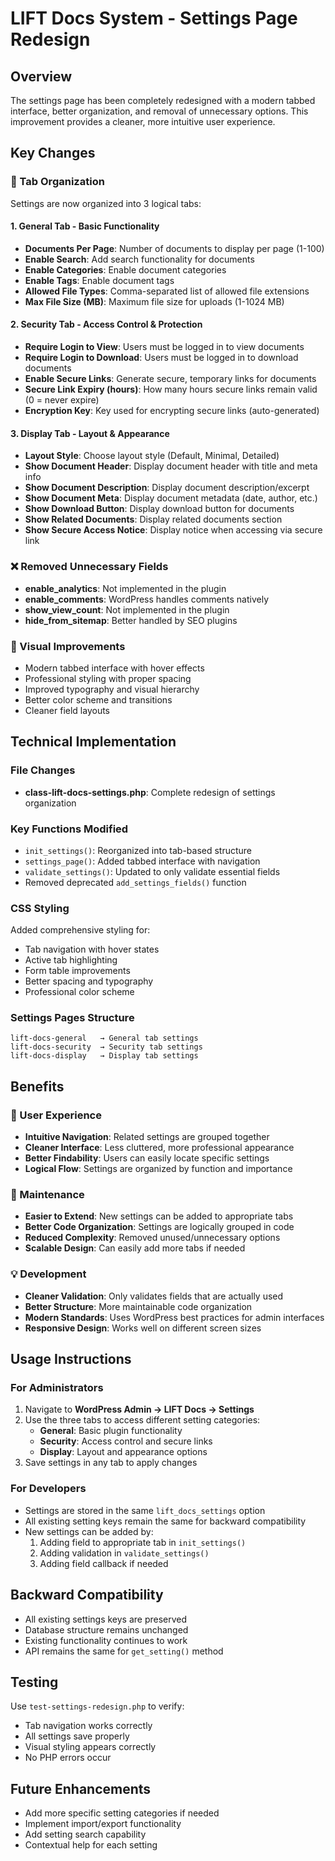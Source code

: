 # LIFT Docs System - Settings Page Redesign

## Overview
The settings page has been completely redesigned with a modern tabbed interface, better organization, and removal of unnecessary options. This improvement provides a cleaner, more intuitive user experience.

## Key Changes

### 🎯 Tab Organization
Settings are now organized into 3 logical tabs:

#### 1. **General Tab** - Basic Functionality
- **Documents Per Page**: Number of documents to display per page (1-100)
- **Enable Search**: Add search functionality for documents
- **Enable Categories**: Enable document categories
- **Enable Tags**: Enable document tags
- **Allowed File Types**: Comma-separated list of allowed file extensions
- **Max File Size (MB)**: Maximum file size for uploads (1-1024 MB)

#### 2. **Security Tab** - Access Control & Protection
- **Require Login to View**: Users must be logged in to view documents
- **Require Login to Download**: Users must be logged in to download documents
- **Enable Secure Links**: Generate secure, temporary links for documents
- **Secure Link Expiry (hours)**: How many hours secure links remain valid (0 = never expire)
- **Encryption Key**: Key used for encrypting secure links (auto-generated)

#### 3. **Display Tab** - Layout & Appearance
- **Layout Style**: Choose layout style (Default, Minimal, Detailed)
- **Show Document Header**: Display document header with title and meta info
- **Show Document Description**: Display document description/excerpt
- **Show Document Meta**: Display document metadata (date, author, etc.)
- **Show Download Button**: Display download button for documents
- **Show Related Documents**: Display related documents section
- **Show Secure Access Notice**: Display notice when accessing via secure link

### ❌ Removed Unnecessary Fields
- **enable_analytics**: Not implemented in the plugin
- **enable_comments**: WordPress handles comments natively
- **show_view_count**: Not implemented in the plugin
- **hide_from_sitemap**: Better handled by SEO plugins

### 🎨 Visual Improvements
- Modern tabbed interface with hover effects
- Professional styling with proper spacing
- Improved typography and visual hierarchy
- Better color scheme and transitions
- Cleaner field layouts

## Technical Implementation

### File Changes
- **class-lift-docs-settings.php**: Complete redesign of settings organization

### Key Functions Modified
- `init_settings()`: Reorganized into tab-based structure
- `settings_page()`: Added tabbed interface with navigation
- `validate_settings()`: Updated to only validate essential fields
- Removed deprecated `add_settings_fields()` function

### CSS Styling
Added comprehensive styling for:
- Tab navigation with hover states
- Active tab highlighting
- Form table improvements
- Better spacing and typography
- Professional color scheme

### Settings Pages Structure
```
lift-docs-general   → General tab settings
lift-docs-security  → Security tab settings  
lift-docs-display   → Display tab settings
```

## Benefits

### 🚀 User Experience
- **Intuitive Navigation**: Related settings are grouped together
- **Cleaner Interface**: Less cluttered, more professional appearance
- **Better Findability**: Users can easily locate specific settings
- **Logical Flow**: Settings are organized by function and importance

### 🔧 Maintenance
- **Easier to Extend**: New settings can be added to appropriate tabs
- **Better Code Organization**: Settings are logically grouped in code
- **Reduced Complexity**: Removed unused/unnecessary options
- **Scalable Design**: Can easily add more tabs if needed

### 💡 Development
- **Cleaner Validation**: Only validates fields that are actually used
- **Better Structure**: More maintainable code organization
- **Modern Standards**: Uses WordPress best practices for admin interfaces
- **Responsive Design**: Works well on different screen sizes

## Usage Instructions

### For Administrators
1. Navigate to **WordPress Admin → LIFT Docs → Settings**
2. Use the three tabs to access different setting categories:
   - **General**: Basic plugin functionality
   - **Security**: Access control and secure links
   - **Display**: Layout and appearance options
3. Save settings in any tab to apply changes

### For Developers
- Settings are stored in the same `lift_docs_settings` option
- All existing setting keys remain the same for backward compatibility
- New settings can be added by:
  1. Adding field to appropriate tab in `init_settings()`
  2. Adding validation in `validate_settings()`
  3. Adding field callback if needed

## Backward Compatibility
- All existing settings keys are preserved
- Database structure remains unchanged
- Existing functionality continues to work
- API remains the same for `get_setting()` method

## Testing
Use `test-settings-redesign.php` to verify:
- Tab navigation works correctly
- All settings save properly
- Visual styling appears correctly
- No PHP errors occur

## Future Enhancements
- Add more specific setting categories if needed
- Implement import/export functionality
- Add setting search capability
- Contextual help for each setting
